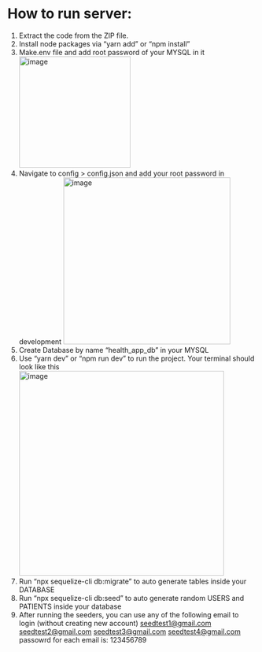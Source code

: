 # How to run server:
1.	Extract the code from the ZIP file.
2.	Install node packages via “yarn add” or “npm install”
3.	Make.env file and add root password of your MYSQL in it <img width="226" alt="image" src="https://github.com/sharaizk/patient-app-server/assets/64202206/0b067eed-9c4e-45c3-bae6-4bfb28fe1859">
4.	Navigate to config > config.json and add your root password in development  <img width="339" alt="image" src="https://github.com/sharaizk/patient-app-server/assets/64202206/251cc704-a737-460f-b0c7-d6a58697811d">
5.	Create Database by name “health_app_db” in your MYSQL
6.	Use “yarn dev” or “npm run dev” to run the project. Your terminal should look like this <img width="416" alt="image" src="https://github.com/sharaizk/patient-app-server/assets/64202206/9392947b-01fa-49ee-9623-d3275ad43fc9">
7.	Run “npx sequelize-cli db:migrate” to auto generate tables inside your DATABASE
8.	Run “npx sequelize-cli db:seed” to auto generate random USERS and PATIENTS inside your database
9.	After running the seeders, you can use any of the following email to login (without creating new account)
   seedtest1@gmail.com
   seedtest2@gmail.com
   seedtest3@gmail.com
   seedtest4@gmail.com
   passowrd for each email is: 123456789
